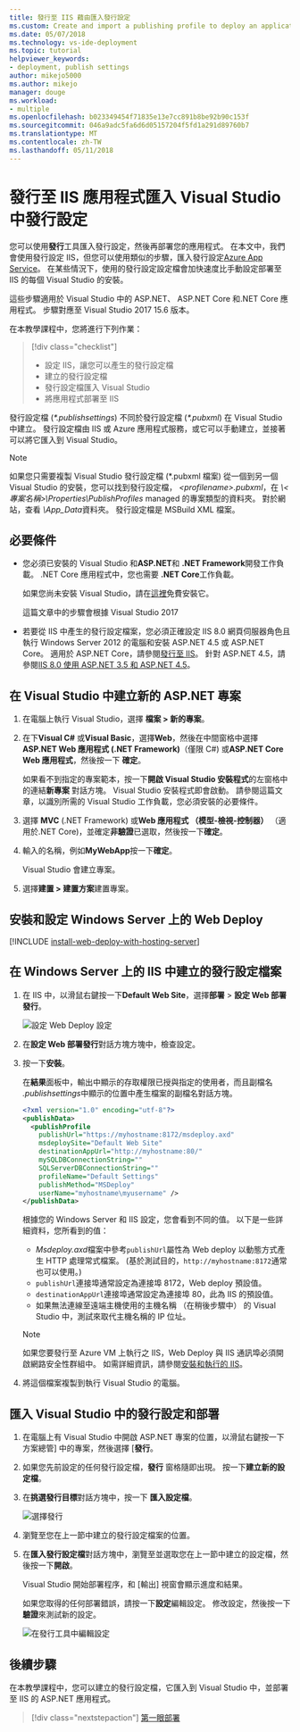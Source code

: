 ```yaml
---
title: 發行至 IIS 藉由匯入發行設定
ms.custom: Create and import a publishing profile to deploy an application from Visual Studio to IIS
ms.date: 05/07/2018
ms.technology: vs-ide-deployment
ms.topic: tutorial
helpviewer_keywords:
- deployment, publish settings
author: mikejo5000
ms.author: mikejo
manager: douge
ms.workload:
- multiple
ms.openlocfilehash: b023349454f71835e13e7cc891b8be92b90c153f
ms.sourcegitcommit: 046a9adc5fa6d6d05157204f5fd1a291d89760b7
ms.translationtype: MT
ms.contentlocale: zh-TW
ms.lasthandoff: 05/11/2018
---
```

# <a name="publish-an-application-to-iis-by-importing-publish-settings-in-visual-studio"></a>發行至 IIS 應用程式匯入 Visual Studio 中發行設定

您可以使用**發行**工具匯入發行設定，然後再部署您的應用程式。 在本文中，我們會使用發行設定 IIS，但您可以使用類似的步驟，匯入發行設定[Azure App Service](../deployment/tutorial-import-publish-settings-azure.md)。 在某些情況下，使用的發行設定設定檔會加快速度比手動設定部署至 IIS 的每個 Visual Studio 的安裝。

這些步驟適用於 Visual Studio 中的 ASP.NET、 ASP.NET Core 和.NET Core 應用程式。 步驟對應至 Visual Studio 2017 15.6 版本。

在本教學課程中，您將進行下列作業：

> [!div class="checklist"]
> * 設定 IIS，讓您可以產生的發行設定檔
> * 建立的發行設定檔
> * 發行設定檔匯入 Visual Studio
> * 將應用程式部署至 IIS

發行設定檔 (*\*.publishsettings*) 不同於發行設定檔 (*\*.pubxml*) 在 Visual Studio 中建立。 發行設定檔由 IIS 或 Azure 應用程式服務，或它可以手動建立，並接著可以將它匯入到 Visual Studio。

> [!NOTE]
> 如果您只需要複製 Visual Studio 發行設定檔 (\*.pubxml 檔案) 從一個到另一個 Visual Studio 的安裝，您可以找到發行設定檔，  *\<profilename\>.pubxml*，在 *\\< 專案名稱\>\Properties\PublishProfiles* managed 的專案類型的資料夾。 對於網站，查看  *\App_Data*資料夾。 發行設定檔是 MSBuild XML 檔案。

## <a name="prerequisites"></a>必要條件

* 您必須已安裝的 Visual Studio 和**ASP.NET**和 **.NET Framework**開發工作負載。 .NET Core 應用程式中，您也需要 **.NET Core**工作負載。

    如果您尚未安裝 Visual Studio，請在[這裡](http://www.visualstudio.com)免費安裝它。

    這篇文章中的步驟會根據 Visual Studio 2017

* 若要從 IIS 中產生的發行設定檔案，您必須正確設定 IIS 8.0 網頁伺服器角色且執行 Windows Server 2012 的電腦和安裝 ASP.NET 4.5 或 ASP.NET Core。 適用於 ASP.NET Core，請參閱[發行至 IIS](/aspnet/core/publishing/iis?tabs=aspnetcore2x#iis-configuration)。 針對 ASP.NET 4.5，請參閱[IIS 8.0 使用 ASP.NET 3.5 和 ASP.NET 4.5](/iis/get-started/whats-new-in-iis-8/iis-80-using-aspnet-35-and-aspnet-45)。

## <a name="create-a-new-aspnet-project-in-visual-studio"></a>在 Visual Studio 中建立新的 ASP.NET 專案

1. 在電腦上執行 Visual Studio，選擇 **檔案 > 新的專案**。

1. 在下**Visual C#** 或**Visual Basic**，選擇**Web**，然後在中間窗格中選擇  **ASP.NET Web 應用程式 (.NET Framework)**（僅限 C#) 或**ASP.NET Core Web 應用程式**，然後按一下 **確定**。

    如果看不到指定的專案範本，按一下**開啟 Visual Studio 安裝程式**的左窗格中的連結**新專案** 對話方塊。 Visual Studio 安裝程式即會啟動。 請參閱這篇文章，以識別所需的 Visual Studio 工作負載，您必須安裝的必要條件。

1. 選擇  **MVC** (.NET Framework) 或**Web 應用程式 （模型-檢視-控制器）** （適用於.NET Core)，並確定**非驗證**已選取，然後按一下**確定**。

1. 輸入的名稱，例如**MyWebApp**按一下**確定**。

    Visual Studio 會建立專案。

1. 選擇**建置 > 建置方案**建置專案。

## <a name="install-and-configure-web-deploy-on-windows-server"></a>安裝和設定 Windows Server 上的 Web Deploy

[!INCLUDE [install-web-deploy-with-hosting-server](../deployment/includes/install-web-deploy-with-hosting-server.md)]

## <a name="create-the-publish-settings-file-in-iis-on-windows-server"></a>在 Windows Server 上的 IIS 中建立的發行設定檔案

1. 在 IIS 中，以滑鼠右鍵按一下**Default Web Site**，選擇**部署** > **設定 Web 部署發行**。

    ![設定 Web Deploy 設定](../deployment/media/tutorial-configure-web-deploy-publishing.png)

1. 在**設定 Web 部署發行**對話方塊方塊中，檢查設定。

1. 按一下**安裝**。

    在**結果**面板中，輸出中顯示的存取權限已授與指定的使用者，而且副檔名 *.publishsettings*中顯示的位置中產生檔案的副檔名對話方塊。

    ```xml
    <?xml version="1.0" encoding="utf-8"?>
    <publishData>
      <publishProfile
        publishUrl="https://myhostname:8172/msdeploy.axd"
        msdeploySite="Default Web Site"
        destinationAppUrl="http://myhostname:80/"
        mySQLDBConnectionString=""
        SQLServerDBConnectionString=""
        profileName="Default Settings"
        publishMethod="MSDeploy"
        userName="myhostname\myusername" />
    </publishData>
    ```

    根據您的 Windows Server 和 IIS 設定，您會看到不同的值。 以下是一些詳細資料，您所看到的值：

    * *Msdeploy.axd*檔案中參考`publishUrl`屬性為 Web deploy 以動態方式產生 HTTP 處理常式檔案。 (基於測試目的，`http://myhostname:8172`通常也可以使用。)
    * `publishUrl`連接埠通常設定為連接埠 8172，Web deploy 預設值。
    * `destinationAppUrl`連接埠通常設定為連接埠 80，此為 IIS 的預設值。
    * 如果無法連線至遠端主機使用的主機名稱 （在稍後步驟中） 的 Visual Studio 中，測試來取代主機名稱的 IP 位址。

    > [!NOTE]
    > 如果您要發行至 Azure VM 上執行之 IIS，Web Deploy 與 IIS 通訊埠必須開啟網路安全性群組中。 如需詳細資訊，請參閱[安裝和執行的 IIS](/azure/virtual-machines/windows/quick-create-portal#open-port-80-for-web-traffic)。

1. 將這個檔案複製到執行 Visual Studio 的電腦。

## <a name="import-the-publish-settings-in-visual-studio-and-deploy"></a>匯入 Visual Studio 中的發行設定和部署

1. 在電腦上有 Visual Studio 中開啟 ASP.NET 專案的位置，以滑鼠右鍵按一下方案總管] 中的專案，然後選擇 [**發行**。

1. 如果您先前設定的任何發行設定檔，**發行** 窗格隨即出現。 按一下**建立新的設定檔**。

1. 在**挑選發行目標**對話方塊中，按一下 **匯入設定檔**。

    ![選擇發行](../deployment/media/tutorial-publish-tool-import-profile.png)

1. 瀏覽至您在上一節中建立的發行設定檔案的位置。

1. 在**匯入發行設定檔**對話方塊中，瀏覽至並選取您在上一節中建立的設定檔，然後按一下**開啟**。

    Visual Studio 開始部署程序，和 [輸出] 視窗會顯示進度和結果。

    如果您取得的任何部署錯誤，請按一下**設定**編輯設定。 修改設定，然後按一下**驗證**來測試新的設定。

    ![在發行工具中編輯設定](../deployment/media/tutorial-configure-publish-settings-in-tool.png)

## <a name="next-steps"></a>後續步驟

在本教學課程中，您可以建立的發行設定檔，它匯入到 Visual Studio 中，並部署至 IIS 的 ASP.NET 應用程式。

> [!div class="nextstepaction"]
> [第一眼部署](../deployment/deploying-applications-services-and-components.md)
